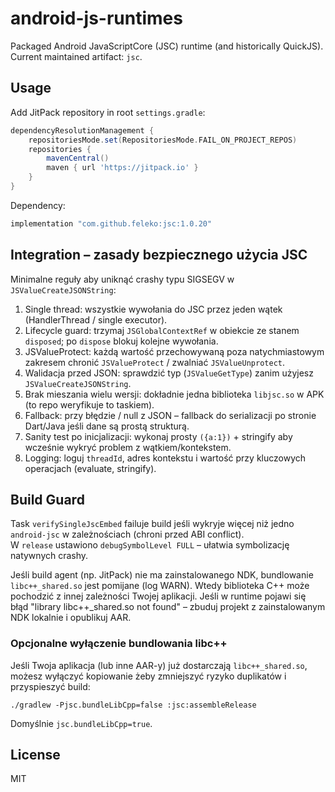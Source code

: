 # android-js-runtimes

Packaged Android JavaScriptCore (JSC) runtime (and historically QuickJS). Current maintained artifact: `jsc`.

## Usage

Add JitPack repository in root `settings.gradle`:

```gradle
dependencyResolutionManagement {
	repositoriesMode.set(RepositoriesMode.FAIL_ON_PROJECT_REPOS)
	repositories {
		mavenCentral()
		maven { url 'https://jitpack.io' }
	}
}
```

Dependency:

```gradle
implementation "com.github.feleko:jsc:1.0.20"
```

## Integration – zasady bezpiecznego użycia JSC

Minimalne reguły aby uniknąć crashy typu SIGSEGV w `JSValueCreateJSONString`:

1. Single thread: wszystkie wywołania do JSC przez jeden wątek (HandlerThread / single executor).
2. Lifecycle guard: trzymaj `JSGlobalContextRef` w obiekcie ze stanem `disposed`; po `dispose` blokuj kolejne wywołania.
3. JSValueProtect: każdą wartość przechowywaną poza natychmiastowym zakresem chronić `JSValueProtect` / zwalniać `JSValueUnprotect`.
4. Walidacja przed JSON: sprawdzić typ (`JSValueGetType`) zanim użyjesz `JSValueCreateJSONString`.
5. Brak mieszania wielu wersji: dokładnie jedna biblioteka `libjsc.so` w APK (to repo weryfikuje to taskiem).
6. Fallback: przy błędzie / null z JSON – fallback do serializacji po stronie Dart/Java jeśli dane są prostą strukturą.
7. Sanity test po inicjalizacji: wykonaj prosty `({a:1})` + stringify aby wcześnie wykryć problem z wątkiem/kontekstem.
8. Logging: loguj `threadId`, adres kontekstu i wartość przy kluczowych operacjach (evaluate, stringify).

## Build Guard

Task `verifySingleJscEmbed` failuje build jeśli wykryje więcej niż jedno `android-jsc` w zależnościach (chroni przed ABI conflict).  
W `release` ustawiono `debugSymbolLevel FULL` – ułatwia symbolizację natywnych crashy.

Jeśli build agent (np. JitPack) nie ma zainstalowanego NDK, bundlowanie `libc++_shared.so` jest pomijane (log WARN). Wtedy biblioteka C++ może pochodzić z innej zależności Twojej aplikacji. Jeśli w runtime pojawi się błąd "library libc++\_shared.so not found" – zbuduj projekt z zainstalowanym NDK lokalnie i opublikuj AAR.

### Opcjonalne wyłączenie bundlowania libc++

Jeśli Twoja aplikacja (lub inne AAR-y) już dostarczają `libc++_shared.so`, możesz wyłączyć kopiowanie żeby zmniejszyć ryzyko duplikatów i przyspieszyć build:

```
./gradlew -Pjsc.bundleLibCpp=false :jsc:assembleRelease
```

Domyślnie `jsc.bundleLibCpp=true`.

## License

MIT
